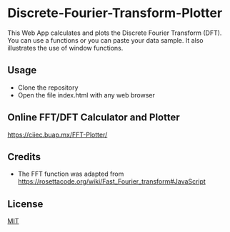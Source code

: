 # Discrete-Fourier-Transform-Plotter
This Web App calculates and plots the Discrete Fourier Transform (DFT). You can use a functions or you can paste your data sample. It also illustrates the use of window functions.


## Usage

- Clone the repository
- Open the file index.html with any web browser


## Online FFT/DFT Calculator and Plotter

https://ciiec.buap.mx/FFT-Plotter/


## Credits

- The FFT function was adapted from https://rosettacode.org/wiki/Fast_Fourier_transform#JavaScript

## License

[MIT](LICENSE)
